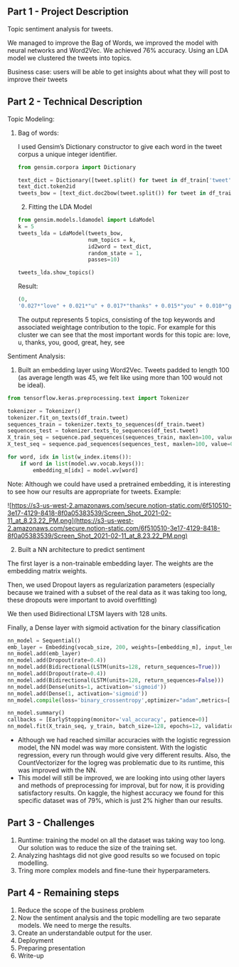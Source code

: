 ## Part 1 - Project Description

Topic sentiment analysis for tweets.

We managed to improve the Bag of Words, we improved the model with neural networks and Word2Vec. We achieved 76% accuracy. Using an LDA model we clustered the tweets into topics. 

Business case: users will be able to get insights about what they will post to improve their tweets

## Part 2 - Technical Description

Topic Modeling:

1. Bag of words:

    I used Gensim’s Dictionary constructor to give each word in the tweet corpus a unique integer identifier.

    ```python
    from gensim.corpora import Dictionary

    text_dict = Dictionary([tweet.split() for tweet in df_train['tweet']])
    text_dict.token2id
    tweets_bow = [text_dict.doc2bow(tweet.split()) for tweet in df_train['tweet']]
    ```

    2. Fitting the LDA Model

    ```python
    from gensim.models.ldamodel import LdaModel
    k = 5
    tweets_lda = LdaModel(tweets_bow,
                          num_topics = k,
                          id2word = text_dict,
                          random_state = 1,
                          passes=10)

    tweets_lda.show_topics()
    ```

    Result: 

    ```python
    (0, 
    '0.027*"love" + 0.021*"u" + 0.017*"thanks" + 0.015*"you" + 0.010*"good" + 0.009*"say" + 0.008*"guy" + 0.007*"great" + 0.007*"hey" + 0.007*"see"'),
    ```

    The output represents 5 topics, consisting of the top keywords and associated weightage contribution to the topic. For example for this cluster we can see that the most important words for this topic are: love, u, thanks, you, good, great, hey, see 

Sentiment Analysis:

1. Built an embedding layer using Word2Vec. Tweets padded to length 100 (as average length was 45, we felt like using more than 100 would not be ideal). 

```python
from tensorflow.keras.preprocessing.text import Tokenizer

tokenizer = Tokenizer()
tokenizer.fit_on_texts(df_train.tweet)
sequences_train = tokenizer.texts_to_sequences(df_train.tweet)
sequences_test = tokenizer.texts_to_sequences(df_test.tweet)
X_train_seq = sequence.pad_sequences(sequences_train, maxlen=100, value=0)
X_test_seq = sequence.pad_sequences(sequences_test, maxlen=100, value=0)

for word, idx in list(w_index.items()):
    if word in list(model.wv.vocab.keys()):
        embedding_m[idx] = model.wv[word]
```

Note: Although we could have used a pretrained embedding, it is interesting to see how our results are appropriate for tweets. Example: 

![https://s3-us-west-2.amazonaws.com/secure.notion-static.com/6f510510-3e17-4129-8418-8f0a05383539/Screen_Shot_2021-02-11_at_8.23.22_PM.png](https://s3-us-west-2.amazonaws.com/secure.notion-static.com/6f510510-3e17-4129-8418-8f0a05383539/Screen_Shot_2021-02-11_at_8.23.22_PM.png)

2. Built a NN architecture to predict sentiment

The first layer is a non-trainable embedding layer. The weights are the embedding matrix weights.

Then, we used Dropout layers as regularization parameters (especially because we trained with a subset of the real data as it was taking too long, these dropouts were important to avoid overfitting)

We then used Bidirectional LTSM layers with 128 units. 

Finally, a Dense layer with sigmoid activation for the binary classification

```python
nn_model = Sequential()
emb_layer = Embedding(vocab_size, 200, weights=[embedding_m], input_length=100, trainable=False)
nn_model.add(emb_layer)
nn_model.add(Dropout(rate=0.4))
nn_model.add(Bidirectional(LSTM(units=128, return_sequences=True)))
nn_model.add(Dropout(rate=0.4))
nn_model.add(Bidirectional(LSTM(units=128, return_sequences=False)))
nn_model.add(Dense(units=1, activation='sigmoid'))
nn_model.add(Dense(1, activation='sigmoid'))
nn_model.compile(loss='binary_crossentropy',optimizer="adam",metrics=['accuracy'])

nn_model.summary()
callbacks = [EarlyStopping(monitor='val_accuracy', patience=0)]
nn_model.fit(X_train_seq, y_train, batch_size=128, epochs=12, validation_split=0.2, callbacks=callbacks)
```

- Although we had reached simillar accuracies with the logistic regression model, the NN model was way more consistent. With the logistic regression, every run through would give very different results. Also, the CountVectorizer for the logreg was problematic due to its runtime, this was improved with the NN.
- This model will still be improved, we are looking into using other layers and methods of preprocessing for improval, but for now, it is providing satisfactory results. On kaggle, the highest accuracy we found for this specific dataset was of 79%, which is just 2% higher than our results.

## Part 3 - Challenges

1. Runtime: training the model on all the dataset was taking way too long. Our solution was to reduce the size of the training set. 
2. Analyzing hashtags did not give good results so we focused on topic modelling. 
3. Tring more complex models and fine-tune their hyperparameters.

## Part 4 - Remaining steps

1. Reduce the scope of the business problem
2. Now the sentiment analysis and the topic modelling are two separate models. We need to merge the results.  
3. Create an understandable output for the user.
4. Deployment
5. Preparing presentation
6. Write-up
